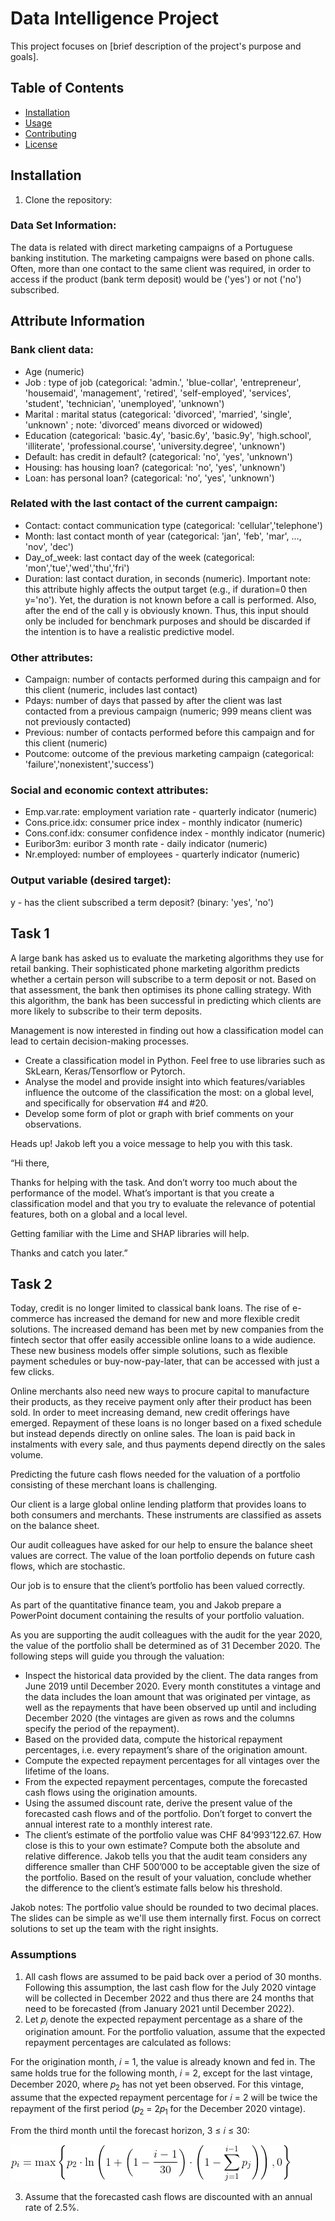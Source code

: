 # Data Intelligence Project

This project focuses on [brief description of the project's purpose and goals].

## Table of Contents
- [Installation](#installation)
- [Usage](#usage)
- [Contributing](#contributing)
- [License](#license)

## Installation
1. Clone the repository:

### Data Set Information:

The data is related with direct marketing campaigns of a Portuguese banking institution. The marketing campaigns were 
based on phone calls. Often, more than one contact to the same client was required, in order to access if the product 
(bank term deposit) would be ('yes') or not ('no') subscribed.

## Attribute Information

### Bank client data:

- Age (numeric)
- Job : type of job (categorical: 'admin.', 'blue-collar', 'entrepreneur', 'housemaid', 'management', 'retired', 
'self-employed', 'services', 'student', 'technician', 'unemployed', 'unknown')
- Marital : marital status (categorical: 'divorced', 'married', 'single', 'unknown' ; note: 'divorced' means divorced 
or widowed)
- Education (categorical: 'basic.4y', 'basic.6y', 'basic.9y', 'high.school', 'illiterate', 'professional.course', 
'university.degree', 'unknown')
- Default: has credit in default? (categorical: 'no', 'yes', 'unknown')
- Housing: has housing loan? (categorical: 'no', 'yes', 'unknown')
- Loan: has personal loan? (categorical: 'no', 'yes', 'unknown')

### Related with the last contact of the current campaign:

- Contact: contact communication type (categorical:
'cellular','telephone')
- Month: last contact month of year (categorical: 'jan', 'feb', 'mar',
…, 'nov', 'dec')
- Day_of_week: last contact day of the week (categorical:
'mon','tue','wed','thu','fri')
- Duration: last contact duration, in seconds (numeric). Important
note: this attribute highly affects the output target (e.g., if
duration=0 then y='no'). Yet, the duration is not known before a call
is performed. Also, after the end of the call y is obviously known.
Thus, this input should only be included for benchmark purposes and
should be discarded if the intention is to have a realistic
predictive model.

### Other attributes:

- Campaign: number of contacts performed during this campaign and for
this client (numeric, includes last contact)
- Pdays: number of days that passed by after the client was last
contacted from a previous campaign (numeric; 999 means client was not
previously contacted)
- Previous: number of contacts performed before this campaign and for
this client (numeric)
- Poutcome: outcome of the previous marketing campaign (categorical:
'failure','nonexistent','success')

### Social and economic context attributes:

- Emp.var.rate: employment variation rate - quarterly indicator
(numeric)
- Cons.price.idx: consumer price index - monthly indicator (numeric)
- Cons.conf.idx: consumer confidence index - monthly indicator
(numeric)
- Euribor3m: euribor 3 month rate - daily indicator (numeric)
- Nr.employed: number of employees - quarterly indicator (numeric)

### Output variable (desired target):
y - has the client subscribed a term deposit? (binary: 'yes', 'no')


## Task 1
A large bank has asked us to evaluate the marketing algorithms they use for retail banking. Their sophisticated phone 
marketing algorithm predicts whether a certain person will subscribe to a term deposit or not. Based on that 
assessment, the bank then optimises its phone calling strategy. With this algorithm, the bank has been successful in 
predicting which clients are more likely to subscribe to their term deposits. 

Management is now interested in finding out how a classification model can lead to certain decision-making processes. 

- Create a classification model in Python. Feel free to use libraries such as SkLearn, Keras/Tensorflow or Pytorch. 
- Analyse the model and provide insight into which features/variables influence the outcome of the classification the 
most: on a global level, and specifically for observation #4 and #20.
- Develop some form of plot or graph with brief comments on your observations. 

Heads up! Jakob left you a voice message to help you with this task.

 
“Hi there,

Thanks for helping with the task. And don’t worry too much about the performance of the model. What’s important is that 
you create a classification model and that you try to evaluate the relevance of potential features, both on a global 
and a local level.

Getting familiar with the Lime and SHAP libraries will help.

Thanks and catch you later.”

## Task 2

Today, credit is no longer limited to classical bank loans. The rise of e-commerce has increased the demand for new and 
more flexible credit solutions. The increased demand has been met by new companies from the fintech sector that offer 
easily accessible online loans to a wide audience. These new business models offer simple solutions, such as flexible 
payment schedules or buy-now-pay-later, that can be accessed with just a few clicks. 

Online merchants also need new ways to procure capital to manufacture their products, as they receive payment only 
after their product has been sold. In order to meet increasing demand, new credit offerings have emerged. Repayment of 
these loans is no longer based on a fixed schedule but instead depends directly on online sales. The loan is paid back 
in instalments with every sale, and thus payments depend directly on the sales volume. 

Predicting the future cash flows needed for the valuation of a portfolio consisting of these merchant loans is 
challenging.

Our client is a large global online lending platform that provides loans to both consumers and merchants. These 
instruments are classified as assets on the balance sheet. 

Our audit colleagues have asked for our help to ensure the balance sheet values are correct. The value of the loan 
portfolio depends on future cash flows, which are stochastic. 

Our job is to ensure that the client’s portfolio has been valued correctly.

As part of the quantitative finance team, you and Jakob prepare a PowerPoint document containing the results of your 
portfolio valuation.

As you are supporting the audit colleagues with the audit for the year 2020, the value of the portfolio shall be 
determined as of 31 December 2020. The following steps will guide you through the valuation:

- Inspect the historical data provided by the client. The data ranges from June 2019 until December 2020. Every month 
constitutes a vintage and the data includes the loan amount that was originated per vintage, as well as the repayments 
that have been observed up until and including December 2020 (the vintages are given as rows and the columns specify 
the period of the repayment). 
- Based on the provided data, compute the historical repayment percentages, i.e. every repayment’s share of the 
origination amount. 
- Compute the expected repayment percentages for all vintages over the lifetime of the loans.
- From the expected repayment percentages, compute the forecasted cash flows using the origination amounts.
- Using the assumed discount rate, derive the present value of the forecasted cash flows and of the portfolio. Don’t 
forget to convert the annual interest rate to a monthly interest rate.
- The client’s estimate of the portfolio value was CHF 84’993’122.67. How close is this to your own estimate? Compute 
both the absolute and relative difference. Jakob tells you that the audit team considers any difference smaller than 
CHF 500’000 to be acceptable given the size of the portfolio. Based on the result of your valuation, conclude whether 
the difference to the client’s estimate falls below his threshold.

Jakob notes: The portfolio value should be rounded to two decimal places. The slides can be simple as we'll use them 
internally first. Focus on correct solutions to set up the team with the right insights.

### Assumptions

1. All cash flows are assumed to be paid back over a period of 30 months. Following this assumption, the last cash flow 
for the July 2020 vintage will be collected in December 2022 and thus there are 24 months that need to be forecasted 
(from January 2021 until December 2022).
2. Let 𝑝<sub>𝑖</sub> denote the expected repayment percentage as a share of the origination amount. For the portfolio valuation, 
assume that the expected repayment percentages are calculated as follows:


For the origination month, 𝑖 = 1, the value is already known and fed in. The same holds true for the following 
month, 𝑖 = 2, except for the last vintage, December 2020, where 𝑝<sub>2</sub> has not yet been observed. For this vintage, 
assume that the expected repayment percentage for 𝑖 = 2 will be twice the repayment of the first period 
(𝑝<sub>2</sub> = 2𝑝<sub>1</sub> for the December 2020 vintage).

From the third month until the forecast horizon, 3 ≤ 𝑖 ≤ 30:

![Equation](https://github.com/naafis/Data-Intelligence/blob/master/CodeCogsEqn.png)

3. Assume that the forecasted cash flows are discounted with an annual rate of 2.5%.